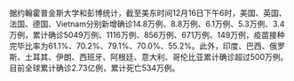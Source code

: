 据约翰霍普金斯大学和彭博统计，截至美东时间12月16日下午6时，美国、英国、法国、德国、Vietnam分别新增确诊14.8万例、8.8万例、6.1万例、5.3万例、3.4万例，累计确诊5049万例、1116万例、856万例、671万例、149万例，疫苗接种完毕比率为61.1%、70.2%、79.1%、70.0%、55.2%。此外，印度、巴西、俄罗斯、土耳其、伊朗、西班牙、阿根廷、意大利、哥伦比亚累计确诊超过500万例。目前全球累计确诊2.73亿例，累计死亡534万例。